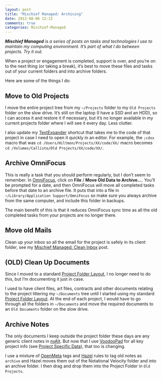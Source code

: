 ```yaml
---
layout: post
title: "Mischief Managed: Archiving"
date: 2012-08-06 12:12
comments: true
categories: Mischief-Managed
---
```


***Mischief Managed** is a series of posts on tasks and technologies I use to maintain my computing environment. It’s part of what I do between projects. Try it out.*

When a project or engagement is completed, support is over, and you’re on to the next thing (or taking a break), it’s best to move these files and tasks out of your current folders and into archive folders.

Here are some of the things I do:

## Move to Old Projects

I move the entire project tree from my `~/Projects` folder to my `Old Projects` folder on the slow drive. It’s still on the laptop (I have a SSD and an HDD), so I can access it and restore it if necessary, but it’s no longer available in my current projects folder where I will see it every day. Less clutter.

I also update my [TextExpander](http://smilesoftware.com/TextExpander/) shortcut that takes me to the code of that project in case I need to open it quickly in an editor. For example, the `;cdxx` macro that was `cd /Users/Hiltmon/Projects/XX/code/XX/` macro becomes `cd /Volumes/Callisto/Old Projects/XX/code/XX/`.

## Archive OmniFocus

This is really a task that you should perform regularly, but I don’t seem to remember. In [OmniFocus](http://www.omnigroup.com/products/omnifocus/), click on **File** / **Move Old Data to Archive...**. You’ll be prompted for a date, and then OmniFocus will move all completed tasks before that date to an archive file. It puts that into a file in `~/Library/Application Support/OmniFocus` so make sure you always archive from the same computer, and include this folder in backups.

The main benefit of this is that it reduces OmniFocus sync time as all the old completed tasks from your projects are no longer there.

## Move old Mails

Clean up your inbox so all the email for the project is safely in its client folder, see my [Mischief Managed: Clean Inbox](http://www.hiltmon.com/blog/2012/08/06/mischief-managed-clean-inbox/) post.

## (OLD) Clean Up Documents

Since I moved to a standard [Project Folder Layout](http://hiltmon.com/blog/2012/06/30/project-folder-layout/), I no longer need to do this, but I’m documenting it just in case.

I used to have client files, art files, contracts and other documents relating to the project littering my `~/Documents` tree until I started using my standard [Project Folder Layout](http://hiltmon.com/blog/2012/06/30/project-folder-layout/). At the end of each project, I would have to go through all the folders in `~/Documents` and move the required documents to an `Old Documents` folder on the slow drive.

## Archive Notes

The only documents I keep outside the project folder these days are any generic client notes in [nvAlt](http://brettterpstra.com/project/nvalt/). But now that I use [VoodooPad](http://flyingmeat.com/voodoopad/) for all key project info (see [Project Specific Data](http://hiltmon.com/blog/2012/05/27/project-specific-data/)), that too is changing.

I use a mixture of [OpenMeta](http://code.google.com/p/openmeta/) tags and [Hazel](http://www.noodlesoft.com/hazel.php) rules to tag old notes as `archive` and Hazel moves them out of the Notational Velocity folder and into an archive folder.  I then drag and drop them into the Project Folder in `Old Projects`.
